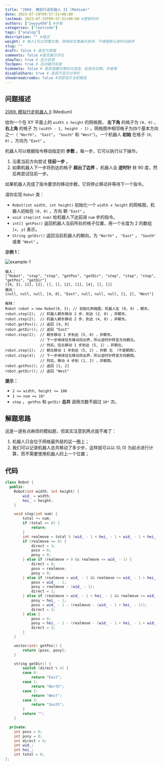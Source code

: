 ```yaml
---
title: "2069. 模拟行走机器人 II (Medium)"
date: 2023-07-19T09:57:51+08:00
lastmod: 2023-07-19T09:57:51+08:00 #更新时间
authors: ["zwyyy456"] #作者
categories: ["leetcode"]
tags: ["analog"]
description: "" #描述
weight: # 输入1可以顶置文章，用来给文章展示排序，不填就默认按时间排序
slug: ""
draft: false # 是否为草稿
comments: false #是否展示评论
showToc: true # 显示目录
TocOpen: true # 自动展开目录
hidemeta: false # 是否隐藏文章的元信息，如发布日期、作者等
disableShare: true # 底部不显示分享栏
showbreadcrumbs: false #顶部显示当前路径
---
```

## 问题描述

[2069. 模拟行走机器人 II][link] (Medium)

[link]: https://leetcode.cn/problems/walking-robot-simulation-ii/

给你一个在 XY 平面上的 `width x height` 的网格图， **左下角** 的格子为 `(0, 0)` ， **右上角** 的格子
为 `(width - 1, height - 1)` 。网格图中相邻格子为四个基本方向之一（ `"North"`， `"East"`， `"South"`
和 `"West"`）。一个机器人 **初始** 在格子 `(0, 0)` ，方向为 `"East"` 。

机器人可以根据指令移动指定的 **步数** 。每一步，它可以执行以下操作。

1. 沿着当前方向尝试 **往前一步** 。
2. 如果机器人下一步将到达的格子 **超出了边界** ，机器人会 **逆时针** 转 90 度，然后再尝试往前一步。

如果机器人完成了指令要求的移动步数，它将停止移动并等待下一个指令。

请你实现 `Robot` 类：

- `Robot(int width, int height)` 初始化一个 `width x height` 的网格图，机器人初始在 `(0, 0)` ，方向
朝 `"East"` 。
- `void step(int num)` 给机器人下达前进 `num` 步的指令。
- `int[] getPos()` 返回机器人当前所处的格子位置，用一个长度为 2 的数组 `[x, y]` 表示。
- `String getDir()` 返回当前机器人的朝向，为 `"North"` ， `"East"` ， `"South"` 或者 `"West"` 。

**示例 1：**

![example-1](https://pic-upyun.zwyyy456.tech/smms/2023-12-26-065459.png)

```
输入：
["Robot", "step", "step", "getPos", "getDir", "step", "step", "step", "getPos", "getDir"]
[[6, 3], [2], [2], [], [], [2], [1], [4], [], []]
输出：
[null, null, null, [4, 0], "East", null, null, null, [1, 2], "West"]

解释：
Robot robot = new Robot(6, 3); // 初始化网格图，机器人在 (0, 0) ，朝东。
robot.step(2);  // 机器人朝东移动 2 步，到达 (2, 0) ，并朝东。
robot.step(2);  // 机器人朝东移动 2 步，到达 (4, 0) ，并朝东。
robot.getPos(); // 返回 [4, 0]
robot.getDir(); // 返回 "East"
robot.step(2);  // 朝东移动 1 步到达 (5, 0) ，并朝东。
                // 下一步继续往东移动将出界，所以逆时针转变方向朝北。
                // 然后，往北移动 1 步到达 (5, 1) ，并朝北。
robot.step(1);  // 朝北移动 1 步到达 (5, 2) ，并朝 北 （不是朝西）。
robot.step(4);  // 下一步继续往北移动将出界，所以逆时针转变方向朝西。
                // 然后，移动 4 步到 (1, 2) ，并朝西。
robot.getPos(); // 返回 [1, 2]
robot.getDir(); // 返回 "West"

```

**提示：**

- `2 <= width, height <= 100`
- `1 <= num <= 10⁵`
- `step` ， `getPos` 和 `getDir` **总共** 调用次数不超过 `10⁴` 次。


## 解题思路

这是一道有点麻烦的模拟题，但其实注意到两点就不难了：

1. 机器人只会位于网格最外层的这一圈上；
2. 我们可以记录机器人总共移动了多少步，这样就可以以 $(0, 0)$ 为起点进行计算，而不需要使用机器人的上一个位置；

## 代码

```cpp
class Robot {
  public:
    Robot(int width, int height) {
        wid_ = width;
        hei_ = height;
    }

    void step(int num) {
        total += num;
        if (total == 0) {
            return;
        }
        int realmove = total % (wid_ - 1 + hei_ - 1 + wid_ - 1 + hei_ - 1);
        if (realmove == 0) {
            direct = 3;
            posx = 0;
            posy = 0;
        } else if (realmove > 0 && realmove <= wid_ - 1) {
            direct = 0;
            posx = realmove;
            posy = 0;
        } else if (realmove > wid_ - 1 && realmove <= wid_ - 1 + hei_ - 1) {
            posx = wid_ - 1;
            posy = realmove - (wid_ - 1);
            direct = 1;
        } else if (realmove > wid_ - 1 + hei_ - 1 && realmove <= wid_ - 1 + hei_ - 1 + wid_ - 1) {
            posy = hei_ - 1;
            posx = wid_ - 1 - (realmove - (wid_ - 1 + hei_ - 1));
            direct = 2;
        } else {
            posx = 0;
            posy = hei_ - 1 - (realmove - (wid_ - 1 + hei_ - 1 + wid_ - 1));
            direct = 3;
        }
    }

    vector<int> getPos() {
        return {posx, posy};
    }

    string getDir() {
        switch (direct % 4) {
        case 0:
            return "East";
        case 1:
            return "North";
        case 2:
            return "West";
        case 3:
            return "South";
        }
        return "";
    }

  private:
    int posx = 0;
    int posy = 0;
    int direct = 0;
    int wid_;
    int hei_;
    int total = 0;
};
```